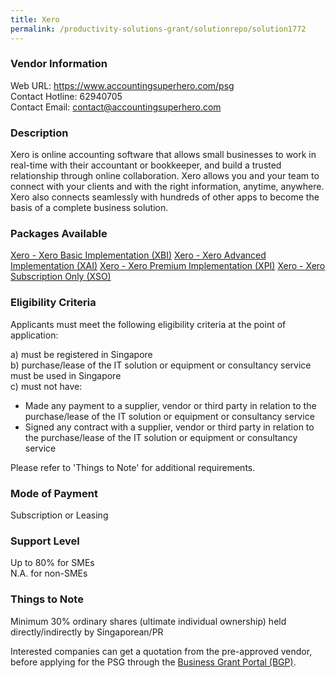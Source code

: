 ```yaml
---
title: Xero
permalink: /productivity-solutions-grant/solutionrepo/solution1772
---
```


### Vendor Information
Web URL: https://www.accountingsuperhero.com/psg<br>Contact Hotline: 62940705 <br>Contact Email: contact@accountingsuperhero.com 

### Description

Xero is online accounting software that allows small businesses to work in real-time with their accountant or bookkeeper, and build a trusted relationship through online collaboration. Xero allows you and your team to connect with your clients and with the right information, anytime, anywhere. Xero also connects seamlessly with hundreds of other apps to become the basis of a complete business solution.

### Packages Available

<a href='https://www.gobusiness.gov.sg/images/psg/Desensitised_MFP_20200422_Annex_3_Part_1.pdf' target='_blank'>Xero - Xero Basic Implementation (XBI)</a>
<a href='https://www.gobusiness.gov.sg/images/psg/Desensitised_MFP_20200422_Annex_3_Part_2.pdf' target='_blank'>Xero - Xero Advanced Implementation (XAI)</a>
<a href='https://www.gobusiness.gov.sg/images/psg/Desensitised_MFP_20200422_Annex_3_Part_3.pdf' target='_blank'>Xero - Xero Premium Implementation (XPI)</a>
<a href='https://www.gobusiness.gov.sg/images/psg/Desensitised_MFP_20200422_Annex_3_Part_4.pdf' target='_blank'>Xero - Xero Subscription Only (XSO)</a>

### Eligibility Criteria

Applicants must meet the following eligibility criteria at the point of application:

a) must be registered in Singapore <br>
b) purchase/lease of the IT solution or equipment or consultancy service must be used in Singapore <br>
c) must not have:
- Made any payment to a supplier, vendor or third party in relation to the purchase/lease of the IT solution or equipment or consultancy service
- Signed any contract with a supplier, vendor or third party in relation to the purchase/lease of the IT solution or equipment or consultancy service

Please refer to 'Things to Note' for additional requirements.

### Mode of Payment
Subscription or Leasing

### Support Level
Up to 80% for SMEs <br>
N.A. for non-SMEs

### Things to Note
Minimum 30% ordinary shares (ultimate individual ownership) held directly/indirectly by Singaporean/PR

Interested companies can get a quotation from the pre-approved vendor, before applying for the PSG through the <a target='_blank' href='https://www.businessgrants.gov.sg/'>Business Grant Portal (BGP)</a>.
